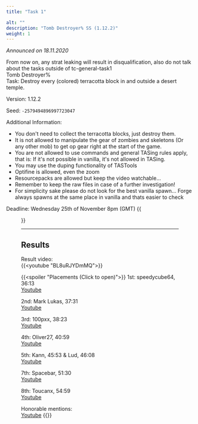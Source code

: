 ```yaml
---
title: "Task 1"

alt: ""
description: "Tomb Destroyer% SS (1.12.2)"
weight: 1
---
```

*Announced on 18.11.2020*  
  
From now on, any strat leaking will result in disqualification, also do not talk about the tasks outside of tc-general-task1  
Tomb Destroyer%  
Task: Destroy every (colored) terracotta block in and outside a desert temple.  
  
Version: 1.12.2  
  
Seed: `-2579494896997723047`  
  
Additional Information:  
- You don't need to collect the terracotta blocks, just destroy them. 
- It is not allowed to manipulate the gear of zombies and skeletons (Or any other mob) to get op gear right at the start of the game.
- You are not allowed to use commands and general TASing rules apply, that is: If it's not possible in vanilla, it's not allowed in TASing. 
- You may use the duping functionality of TASTools
- Optifine is allowed, even the zoom
- Resourcepacks are allowed but keep the video watchable...
- Remember to keep the raw files in case of a further investigation!
- For simplicity sake please do not look for the best vanilla spawn... Forge always spawns at the same place in vanilla and thats easier to check
  
Deadline: Wednesday 25th of November 8pm (GMT)
{{<figure class="screenshot" src="../thumbnails/Preview1.jpg">}}
  
  ---
## Results

Result video:  
{{<youtube "BL8uRJYDmMQ">}}
  
{{<spoiler "Placements (Click to open)">}}
1st: speedycube64, 36:13  
[Youtube](https://youtu.be/C-YB0EkhBDw)

2nd: Mark Lukas, 37:31  
[Youtube](https://youtu.be/mAShRW-MD3Q)

3rd: 100pxx, 38:23  
[Youtube](https://youtu.be/q3rGLnGbgfQ)

4th: Oliver27, 40:59  
[Youtube](https://www.youtube.com/watch?v=Mq5Byr1ESdg)

5th: Kann,  45:53 & Lud, 46:08  
[Youtube](https://youtu.be/KmJ39wKOsQ4)

7th: Spacebar, 51:30  
[Youtube](https://youtu.be/NMCi6TynNRE)

8th: Toucanx, 54:59  
[Youtube](https://youtu.be/eW7NCUS-T_k)

Honorable mentions:  
[Youtube](https://youtu.be/ZHBqJ11Id5w)
{{</spoiler>}}